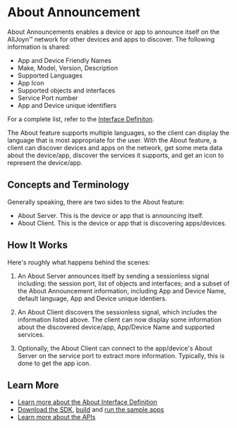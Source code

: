 # About Announcement

About Announcements enables a device or app to announce itself on the 
AllJoyn&trade; network for other devices and apps to discover. The following information
is shared:

* App and Device Friendly Names
* Make, Model, Version, Description
* Supported Languages
* App Icon
* Supported objects and interfaces
* Service Port number
* App and Device unique identifiers

For a complete list, refer to the [Interface Definiton][about-interface].

The About feature supports multiple languages, so the client can display the language
that is most appropriate for the user. With the About feature, a client can discover 
devices and apps on the network, get some meta data about the device/app,
discover the services it supports, and get an icon to represent the device/app.

## Concepts and Terminology

Generally speaking, there are two sides to the About feature:
* About Server. This is the device or app that is announcing itself.
* About Client. This is the device or app that is discovering apps/devices.

## How It Works

Here's roughly what happens behind the scenes:

1. An About Server announces itself by sending a sessionless signal including: 
   the session port, list of objects and interfaces; and a subset of the About
   Announcement information, including App and Device Name, default language,
   App and Device unique identiers.

2. An About Client discovers the sessionless signal, which includes the information
   listed above. The client can now display some information about the discovered
   device/app, App/Device Name and supported services.

3. Optionally, the About Client can connect to the app/device's About Server
   on the service port to extract more information. Typically, this is done
   to get the app icon.

## Learn More

* [Learn more about the About Interface Definition][about-interface]
* [Download the SDK][download], [build][build] and 
  [run the sample apps][sample-apps]
* [Learn more about the APIs][api-guide]

[about-interface]: /learn/core/about-announcement/interface
[download]: /download
[build]: /develop/building
[sample-apps]: /develop/run-sample-apps/about
[api-guide]: /develop/api-guide
